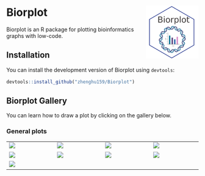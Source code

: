 
<!-- README.md is generated from README.Rmd. Please edit that file -->

# Biorplot <a href="https://zhenghu159.github.io/Biorplot"><img src="man/figures/logo.png" align="right" height="138" /></a>

Biorplot is an R package for plotting bioinformatics graphs with
low-code.

## Installation

You can install the development version of Biorplot using `devtools`:

``` r
devtools::install_github("zhenghu159/Biorplot")
```

## Biorplot Gallery

You can learn how to draw a plot by clicking on the gallery below.

### General plots

<table width="1500">
<tr>
<td width="300">
<justify>
<a href=https://zhenghu159.github.io/Biorplot/articles/General_Plots.html#base-lineplot target="-blank" title="Bior_LinePlot()">
<img src="https://raw.githubusercontent.com/zhenghu159/Biorplot/main/vignettes/images/Bior_LinePlot1.png" >
</a> </justify>
</td>
<td width="300">
<justify>
<a href=https://zhenghu159.github.io/Biorplot/articles/General_Plots.html#correlation-lineplot target="-blank" title="Bior_LinePlot()">
<img src="https://raw.githubusercontent.com/zhenghu159/Biorplot/main/vignettes/images/Bior_LinePlot2.png" >
</a> </justify>
</td>
<td width="300">
<justify>
<a href=https://zhenghu159.github.io/Biorplot/articles/General_Plots.html#base-pieplot target="-blank" title="Bior_PiePlot()">
<img src="https://raw.githubusercontent.com/zhenghu159/Biorplot/main/vignettes/images/Bior_PiePlot1.png" >
</a> </justify>
</td>
<td width="300">
<justify>
<a href=https://zhenghu159.github.io/Biorplot/articles/General_Plots.html#pieplot-with-label target="-blank" title="Bior_PiePlot()">
<img src="https://raw.githubusercontent.com/zhenghu159/Biorplot/main/vignettes/images/Bior_PiePlot2.png" >
</a> </justify>
</td>
</tr>
<tr>
<td width="300">
<justify>
<a href=https://zhenghu159.github.io/Biorplot/articles/General_Plots.html#base-barplot target="-blank" title="Bior_StackBarplot()">
<img src="https://raw.githubusercontent.com/zhenghu159/Biorplot/main/vignettes/images/Bior_BarPlot1.png" >
</a> <justify>
</td>
<td width="300">
<justify>
<a href=https://zhenghu159.github.io/Biorplot/articles/General_Plots.html#stack-barplot target="-blank" title="Bior_StackBarplot()">
<img src="https://raw.githubusercontent.com/zhenghu159/Biorplot/main/vignettes/images/Bior_BarPlot2.png" >
</a> <justify>
</td>
<td width="300">
<justify>
<a href=https://zhenghu159.github.io/Biorplot/articles/General_Plots.html#dodged-barplot target="-blank" title="Bior_StackBarplot()">
<img src="https://raw.githubusercontent.com/zhenghu159/Biorplot/main/vignettes/images/Bior_BarPlot3.png" >
</a> <justify>
</td>
<td width="300">
<justify>
<a href=https://zhenghu159.github.io/Biorplot/articles/General_Plots.html#bior_dotplot target="-blank"  title="Bior_DotPlot()">
<img src="https://raw.githubusercontent.com/zhenghu159/Biorplot/main/vignettes/images/Bior_DotPlot.png" >
</a> <justify>
</td>
</tr>
<tr>
<td width="300">
<justify>
<a href=https://zhenghu159.github.io/Biorplot/articles/General_Plots.html#bior_sankeyplot target="-blank" title="Bior_Sankeyplot()">
<img src="https://raw.githubusercontent.com/zhenghu159/Biorplot/main/vignettes/images/Bior_Sankeyplot.png" >
</a> </justify>
</td>
<td width="300">
<justify> </justify>
</td>
<td width="300">
<justify> </justify>
</td>
<td width="300">
<justify> </justify>
</td>
</tr>
</table>
